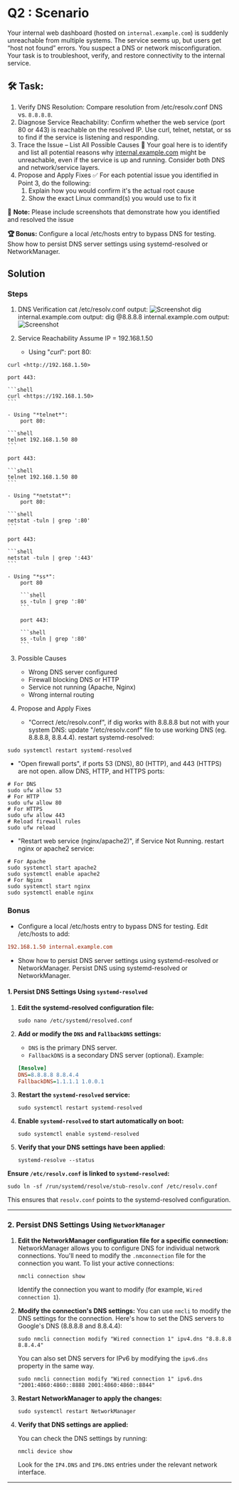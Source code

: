 # Q2 : **Scenario**

Your internal web dashboard (hosted on `internal.example.com`) is suddenly unreachable from multiple systems. The service seems up, but users get “host not found” errors. You suspect a DNS or network misconfiguration. Your task is to troubleshoot, verify, and restore connectivity to the internal service.
  
## **🛠️ Task:**

1. Verify DNS Resolution:
Compare resolution from /etc/resolv.conf DNS vs. `8.8.8.8`.
2. Diagnose Service Reachability:
Confirm whether the web service (port 80 or 443) is reachable on the resolved IP.
Use curl, telnet, netstat, or ss to find if the service is listening and responding.
3. Trace the Issue – List All Possible Causes
**🧪** Your goal here is to identify and list all potential reasons why [internal.example.com](http://internal.example.com/) might be unreachable, even if the service is up and running. Consider both DNS and network/service layers.
4. Propose and Apply Fixes
✅ For each potential issue you identified in Point 3, do the following:
    1. Explain how you would confirm it's the actual root cause
    2. Show the exact Linux command(s) you would use to fix it
  
**🧠** **Note:**
Please include screenshots that demonstrate how you identified and resolved the issue
  
**🏆 Bonus:**
Configure a local /etc/hosts entry to bypass DNS for testing.
Show how to persist DNS server settings using systemd-resolved or NetworkManager.

## Solution

### Steps

1. DNS Verification
    cat /etc/resolv.conf output:
    ![Screenshot](Screenshot/DNS-Verification.png)
    dig internal.example.com output:
    dig @8.8.8.8 internal.example.com output:
    ![Screenshot](Screenshot/Compare-resolution-Diagnose.png)

2. Service Reachability
    Assume IP = 192.168.1.50
    - Using "*curl*":
        port 80:

```shell
curl <http://192.168.1.50>
```

    port 443:

    ```shell
    curl <https://192.168.1.50>
    ```

    - Using "*telnet*":
        port 80:

    ```shell
    telnet 192.168.1.50 80
    ```

    port 443:

    ```shell
    telnet 192.168.1.50 80
    ```

    - Using "*netstat*":
        port 80:

    ```shell
    netstat -tuln | grep ':80'
    ```

    port 443:

    ```shell
    netstat -tuln | grep ':443'
    ```

    - Using "*ss*":
        port 80

        ```shell
        ss -tuln | grep ':80'
        ```

        port 443:

        ```shell
        ss -tuln | grep ':80'
        ```

3. Possible Causes
    - Wrong DNS server configured
    - Firewall blocking DNS or HTTP
    - Service not running (Apache, Nginx)
    - Wrong internal routing

4. Propose and Apply Fixes
    - "Correct /etc/resolv.conf", if dig works with 8.8.8.8 but not with your system DNS:
        update "/etc/resolv.conf" file to use working DNS (eg. 8.8.8.8, 8.8.4.4).
        restart systemd-resolved:

```shell
sudo systemctl restart systemd-resolved
```

- "Open firewall ports", if ports 53 (DNS), 80 (HTTP), and 443 (HTTPS) are not open.
        allow DNS, HTTP, and HTTPS ports:

```shell
# For DNS
sudo ufw allow 53
# For HTTP
sudo ufw allow 80
# For HTTPS
sudo ufw allow 443
# Reload firewall rules
sudo ufw reload
```

- "Restart web service (nginx/apache2)", if Service Not Running.
        restart nginx or apache2 service:

```shell
# For Apache
sudo systemctl start apache2
sudo systemctl enable apache2
# For Nginx
sudo systemctl start nginx
sudo systemctl enable nginx
```

### Bonus

- Configure a local /etc/hosts entry to bypass DNS for testing.
    Edit /etc/hosts to add:

```ini
192.168.1.50 internal.example.com
```

- Show how to persist DNS server settings using systemd-resolved or NetworkManager.
Persist DNS using systemd-resolved or NetworkManager.

#### 1. **Persist DNS Settings Using `systemd-resolved`**

1. **Edit the systemd-resolved configuration file:**

    ```shell
    sudo nano /etc/systemd/resolved.conf
    ```

2. **Add or modify the `DNS` and `FallbackDNS` settings:**
    - `DNS` is the primary DNS server.
    - `FallbackDNS` is a secondary DNS server (optional).
    Example:

    ```ini
    [Resolve]
    DNS=8.8.8.8 8.8.4.4
    FallbackDNS=1.1.1.1 1.0.0.1
    ```

3. **Restart the `systemd-resolved` service:**

    ```shell
    sudo systemctl restart systemd-resolved
    ```

4. **Enable `systemd-resolved` to start automatically on boot:**

    ```shell
    sudo systemctl enable systemd-resolved
    ```

5. **Verify that your DNS settings have been applied:**

    ```shell
    systemd-resolve --status
    ```

**Ensure `/etc/resolv.conf` is linked to `systemd-resolved`:**

```shell
sudo ln -sf /run/systemd/resolve/stub-resolv.conf /etc/resolv.conf
```

This ensures that `resolv.conf` points to the systemd-resolved configuration.

---

### 2. **Persist DNS Settings Using `NetworkManager`**

1. **Edit the NetworkManager configuration file for a specific connection:**
    NetworkManager allows you to configure DNS for individual network connections. You'll need to modify the `.nmconnection` file for the connection you want.
    To list your active connections:

    ```shell
    nmcli connection show
    ```

   Identify the connection you want to modify (for example, `Wired connection 1`).

2. **Modify the connection's DNS settings:**
    You can use `nmcli` to modify the DNS settings for the connection. Here's how to set the DNS servers to Google's DNS (8.8.8.8 and 8.8.4.4):

    ```shell
    sudo nmcli connection modify "Wired connection 1" ipv4.dns "8.8.8.8 8.8.4.4"
    ```

   You can also set DNS servers for IPv6 by modifying the `ipv6.dns` property in the same way.

    ```shell
    sudo nmcli connection modify "Wired connection 1" ipv6.dns "2001:4860:4860::8888 2001:4860:4860::8844"
    ```

3. **Restart NetworkManager to apply the changes:**

    ```shell
    sudo systemctl restart NetworkManager
    ```

4. **Verify that DNS settings are applied:**

   You can check the DNS settings by running:

    ```shell
    nmcli device show
    ```

   Look for the `IP4.DNS` and `IP6.DNS` entries under the relevant network interface.

---
